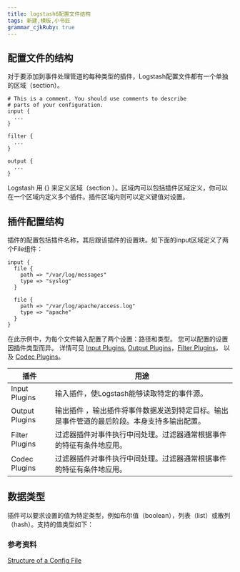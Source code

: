 ```yaml
---
title: logstash6配置文件结构
tags: 新建,模板,小书匠
grammar_cjkRuby: true
---
```

## 配置文件的结构
对于要添加到事件处理管道的每种类型的插件，Logstash配置文件都有一个单独的区域（section）。


```
# This is a comment. You should use comments to describe
# parts of your configuration.
input {
  ...
}

filter {
  ...
}

output {
  ...
}
```
Logstash 用 {} 来定义区域（section ）。区域内可以包括插件区域定义，你可以在一个区域内定义多个插件。插件区域内则可以定义键值对设置。

## 插件配置结构
插件的配置包括插件名称，其后跟该插件的设置块。如下面的input区域定义了两个File组件：

```
input {
  file {
    path => "/var/log/messages"
    type => "syslog"
  }

  file {
    path => "/var/log/apache/access.log"
    type => "apache"
  }
}
```
在此示例中，为每个文件输入配置了两个设置：路径和类型。
您可以配置的设置因插件类型而异。
详情可见 [Input Plugins](https://www.elastic.co/guide/en/logstash/6.x/input-plugins.html), [Output Plugins](https://www.elastic.co/guide/en/logstash/6.x/output-plugins.html)，[Filter Plugins]()， 以及 [Codec Plugins](https://www.elastic.co/guide/en/logstash/6.x/codec-plugins.html)。

| 插件 | 用途 |
| --- | --- |
| Input Plugins |输入插件，使Logstash能够读取特定的事件源。 |
| Output Plugins| 输出插件 ，输出插件将事件数据发送到特定目标。输出是事件管道的最后阶段。本身支持多输出配置。 |
| Filter Plugins | 过滤器插件对事件执行中间处理。过滤器通常根据事件的特征有条件地应用。|
| Codec Plugins |过滤器插件对事件执行中间处理。过滤器通常根据事件的特征有条件地应用。 |

## 数据类型
插件可以要求设置的值为特定类型，例如布尔值（boolean），列表（list）或散列（hash）。支持的值类型如下：

 ### 参考资料
 [Structure of a Config File](https://www.elastic.co/guide/en/logstash/6.x/configuration-file-structure.html)